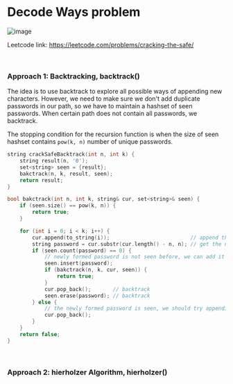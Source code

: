 # Decode Ways problem
![image](https://user-images.githubusercontent.com/25105806/179154083-3c55d53d-5612-4d11-b5e6-579c695ba20c.png)

Leetcode link: https://leetcode.com/problems/cracking-the-safe/

<br />

### Approach 1: Backtracking, backtrack()

The idea is to use backtrack to explore all possible ways of appending new characters. However, we need to make sure we don't add duplicate passwords in our path, so we have to maintain a hashset of seen passwords. When certain path does not contain all passwords, we backtrack.

The stopping condition for the recursion function is when the size of seen hashset contains `pow(k, n)` number of unique passwords.

```cpp
string crackSafeBacktrack(int n, int k) {
    string result(n, '0');
    set<string> seen = {result};
    bakctrack(n, k, result, seen);
    return result;
}

bool bakctrack(int n, int k, string& cur, set<string>& seen) {
    if (seen.size() == pow(k, n)) {
        return true;
    }

    for (int i = 0; i < k; i++) {
        cur.append(to_string(i));                          // append the new char
        string password = cur.substr(cur.length() - n, n); // get the newly formed password
        if (seen.count(password) == 0) {
            // newly formed password is not seen before, we can add it to the set and append next one recursively
            seen.insert(password);
            if (bakctrack(n, k, cur, seen)) {
                return true;
            }
            cur.pop_back();       // backtrack
            seen.erase(password); // backtrack
        } else {
            // the newly formed password is seen, we should try appending another char
            cur.pop_back();
        }
    }
    return false;
}
```

<br />

### Approach 2: hierholzer Algorithm, hierholzer()
